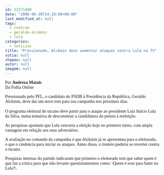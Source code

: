```yaml
---
id: 12371400
date: "2006-08-28T14:18:00+00:00"
last_modified_at: null
tags:
  - contran
  - geraldo-alckmin
  - lula
categories:
  - noticias
title: "Pressionado, Alckmin deve aumentar ataques contra Lula na TV"
sutia: null
chapeu: null
autor: null
imagem: null
---
```

<p><P><FONT face=Verdana>Por <STRONG>Andreza Matais</STRONG><BR>Da Folha Online </FONT></P></p>
<p><P><FONT face=Verdana>Pressionado pelo PFL, o candidato do PSDB à Presidência da República, Geraldo Alckmin, deve dar um novo tom para sua campanha nos próximos dias. <BR><BR>O programa eleitoral do tucano deve partir para o ataque ao presidente Luiz Inácio Lula da Silva, numa tentativa de desconstruir a candidatura do petista à reeleição. </FONT></P></p>
<p><P><FONT face=Verdana>As pesquisas apontam que Lula venceria a eleição hoje no primeiro turno, com ampla vantagem em relação aos seus adversários. </FONT></P></p>
<p><P><FONT face=Verdana>A avaliação no comando da campanha é que Alckmin já se apresentou para o eleitorado, o que o credencia para iniciar os ataques. Antes disso, o tiroteio poderia se reverter contra o tucano. </FONT></P></p>
<p><P><FONT face=Verdana>Pesquisas internas do partido indicaram que primeiro o eleitorado tem que saber quem é que faz a critica para que não levante questionamentos como: \Quem é esse para bater no Lula?\.</FONT></P> </p>
